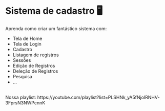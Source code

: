 # Sistema de cadastro 🖥
Aprenda como criar um fantástico sistema com:
<br>
<ul>
  <li>Tela de Home</li>
  <li>Tela de Login</li>
  <li>Cadastro</li>
  <li>Listagem de registros</li>
  <li>Sessões</li>
  <li>Edição de Registros</li>
  <li>Deleção de Registros</li>
  <li>Pesquisa</li>
  <li>...</li>
</ul>
<br>
Nossa playlist: https://youtube.com/playlist?list=PLSHNk_yA5fNjoIRNHV-3FprsN3NWPcnnK
